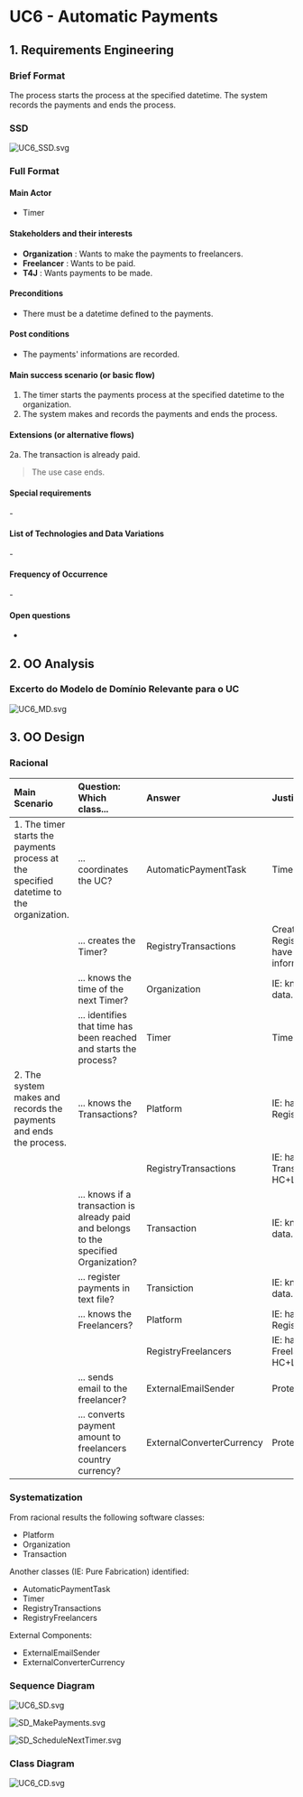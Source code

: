 


# UC6 - Automatic Payments

## 1. Requirements Engineering

### Brief Format

The process starts the process at the specified datetime. The system records the payments and ends the process.

### SSD
![UC6_SSD.svg](UC6_SSD.svg)

### Full Format

#### Main Actor

* Timer

#### Stakeholders and their interests
* **Organization** : Wants to make the payments to freelancers.
* **Freelancer** : Wants to be paid.
* **T4J** : Wants payments to be made.

#### Preconditions

* There must be a datetime defined to the payments.

#### Post conditions

* The payments' informations are recorded.

#### Main success scenario (or basic flow)

1. The timer starts the payments process at the specified datetime to the organization.
2. The system makes and records the payments and ends the process.

#### Extensions (or alternative flows)
2a. The transaction is already paid.
>	The use case ends.

#### Special requirements
\-

#### List of Technologies and Data Variations
\-

#### Frequency of Occurrence
\-

#### Open questions

- 

## 2. OO Analysis

### Excerto do Modelo de Domínio Relevante para o UC

![UC6_MD.svg](UC6_MD.svg)


## 3. OO Design

### Racional

| Main Scenario | Question: Which class... | Answer  | Justification  |
|:--------------  |:---------------------- |:----------|:---------------------------- |
| 1. The timer starts the payments process at the specified datetime to the organization. | ... coordinates the UC? | AutomaticPaymentTask | TimerTask |
|  | ... creates the Timer? | RegistryTransactions | Creator: the RegistryTransactions have all the information needed. |
|  | ... knows the time of the next Timer? | Organization | IE: knows its own data. |
|  | ... identifies that time has been reached and starts the process? | Timer | Timer |
| 2. The system makes and records the payments and ends the process. | ... knows the Transactions? | Platform | IE: have RegistryTransactions. |
|  |  | RegistryTransactions | IE: have all Transactions (by HC+LC). |
|  | ... knows if a transaction is already paid and belongs to the specified Organization? | Transaction | IE: knows its own data. |
|  | ... register payments in text file? | Transiction | IE: knows its own data. |
|  | ... knows the Freelancers? | Platform | IE: have RegistryFreelancers. |
|  |  | RegistryFreelancers | IE: have all Freelancers (by HC+LC). |
|  | ... sends email to the freelancer? | ExternalEmailSender | Protected Variation |
|  | ... converts payment amount to freelancers country currency? | ExternalConverterCurrency | ProtectedVariation |


### Systematization ##

 From racional results the following software classes:

 * Platform
 * Organization
 * Transaction

Another classes (IE: Pure Fabrication) identified:  

 * AutomaticPaymentTask
 * Timer
 * RegistryTransactions
 * RegistryFreelancers

External Components:

 * ExternalEmailSender
 * ExternalConverterCurrency

###	Sequence Diagram

![UC6_SD.svg](UC6_SD.svg)

![SD_MakePayments.svg](SD_MakePayments.svg)

![SD_ScheduleNextTimer.svg](SD_ScheduleNextTimer.svg)

###	Class Diagram

![UC6_CD.svg](UC6_CD.svg)


